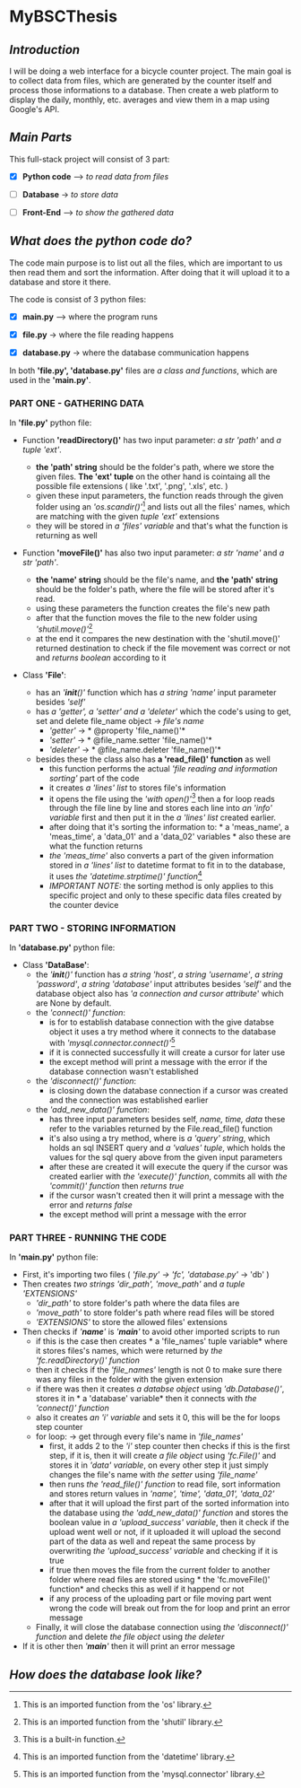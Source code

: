 # MyBSCThesis

## *Introduction*
I will be doing a web interface for a bicycle counter project. The main goal is to collect data from files, which are generated by the counter itself and process those informations to a database. Then create a web platform to display the daily, monthly, etc. averages and view them in a map using Google's API.


## *Main Parts*
This full-stack project will consist of 3 part:
- [x] **Python code** —> *to read data from files*
- [ ] **Database** -> *to store data*
- [ ] **Front-End** —> *to show the gathered data*


## *What does the python code do?*
The code main purpose is to list out all the files, which are important to us then read them and sort the information. After doing that it will upload it to a database and store it there.

The code is consist of 3 python files:
- [x] **main.py** —> where the program runs
- [x] **file.py** -> where the file reading happens
- [x] **database.py** -> where the database communication happens


In both **'file.py', 'database.py'** files are *a class and functions*, which are used in the **'main.py'**.

### **PART ONE - GATHERING DATA**

In **'file.py'** python file:

- Function **'readDirectory()'** has two input parameter: *a str 'path'* and *a tuple 'ext'*.
  - **the 'path' string** should be the folder's path, where we store the given files. **The 'ext' tuple** on the other hand is cointaing all the possible file extensions ( like '.txt', '.png', '.xls', etc. )
  - given these input parameters, the function reads through the given folder using an *'os.scandir()'*[^1] and lists out all the files' names, which are matching with the given *tuple 'ext'* extensions
  - they will be stored in *a 'files' variable* and that's what the function is returning as well
 
- Function **'moveFile()'** has also two input parameter: *a str 'name'* and *a str 'path'*.
  - **the 'name' string** should be the file's name, and **the 'path' string** should be the folder's path, where the file will be stored after it's read.
  - using these parameters the function creates the file's new path
  - after that the function moves the file to the new folder using *'shutil.move()'*[^2]
  - at the end it compares the new destination with the 'shutil.move()' returned destination to check if the file movement was correct or not and *returns boolean* according to it

- Class **'File'**:
  - has an *'__init__()'* function which has *a string 'name'* input parameter besides *'self'*
  - has *a 'getter', a 'setter' and a 'deleter'* which the code's using to get, set and delete file_name object -> *file's name*
    - *'getter'* -> * @property 'file_name()'*
    - *'setter'* -> * @file_name.setter 'file_name()'*
    - *'deleter'* -> * @file_name.deleter 'file_name()'*
  - besides these the class also has **a 'read_file()' function** as well
    - this function performs the actual *'file reading and information sorting'* part of the code
    - it creates *a 'lines' list* to stores file's information
    - it opens the file using the *'with open()'*[^3] then a for loop reads through the file line by line and stores each line into *an 'info' variable* first and then put it in the *a 'lines' list* created earlier.
    - after doing that it's sorting the information to: * a 'meas_name', a 'meas_time', a 'data_01' and a 'data_02' variables * also these are what the function returns
    - *the 'meas_time'* also converts a part of the given information stored in *a 'lines' list* to datetime format to fit in to the database, it uses *the 'datetime.strptime()' function*[^4]
    - *IMPORTANT NOTE:* the sorting method is only applies to this specific project and only to these specific data files created by the counter device

### **PART TWO - STORING INFORMATION** 

In **'database.py'** python file:

- Class **'DataBase'**:
  - the *'__init__()'* function has *a string 'host'*, *a string 'username'*, *a string 'password'*, *a string 'database'* input attributes besides *'self'* and the database object also has *'a connection and cursor attribute*' which are None by default.
  - the *'connect()' function*:
    - is for to establish database connection with the give databse object it uses a try method where it connects to the database with *'mysql.connector.connect()'*[^5]
    - if it is connected successfully it will create a cursor for later use
    - the except method will print a message with the error if the database connection wasn't established
  - the *'disconnect()' function*:
    - is closing down the database connection if a cursor was created and the connection was established earlier
  - the *'add_new_data()' function*:
    - has three input parameters besides self, *name, time, data* these refer to the variables returned by the File.read_file() function
    - it's also using a try method, where is *a 'query' string*, which holds an sql INSERT query and *a 'values' tuple*, which holds the values for the sql query above from the given input parameters
    - after these are created it will execute the query if the cursor was created earlier with *the 'execute()'  function*, commits all with *the 'commit()' function* then *returns true*
    - if the cursor wasn't created then it will print a message with the error and *returns false*
    - the except method will print a message with the error
    

### **PART THREE - RUNNING THE CODE**

In **'main.py'** python file:

- First, it's importing two files ( *'file.py' -> 'fc', 'database.py'* -> 'db' )
- Then creates *two strings 'dir_path', 'move_path'* and *a tuple 'EXTENSIONS'*
  - *'dir_path'* to store folder's path where the data files are
  - *'move_path'* to store folder's path where read files will be stored
  - *'EXTENSIONS'* to store the allowed files' extensions
- Then checks if *'__name__'* is *'__main__'* to avoid other imported scripts to run
  - if this is the case then creates * a 'file_names' tuple variable* where it stores files's names, which were returned by *the 'fc.readDirectory()' function*
  - then it checks if the *'file_names'* length is not 0 to make sure there was any files in the folder with the given extension
  - if there was then it creates *a databse object* using *'db.Database()'*, stores it in * a 'database' variable* then it connects with *the 'connect()' function*
  - also it creates *an 'i' variable* and sets it 0, this will be the for loops step counter
  - for loop: -> get through every file's name in *'file_names'*
    - first, it adds 2 to the *'i'* step counter then checks if this is the first step, if it is, then it will create *a file object* using *'fc.File()'* and stores it in *'data' variable*, on every other step it just simply changes the file's name with *the setter* using *'file_name'*
    - then runs *the 'read_file()' function* to read file, sort information and stores return values in *'name', 'time', 'data_01', 'data_02'*
    - after that it will upload the first part of the sorted information into the database using *the 'add_new_data()' function* and stores the boolean value in *a 'upload_success' variable*, then it check if the upload went well or not, if it uploaded it will upload the second part of the data as well and repeat the same process by overwriting *the 'upload_success' variable* and checking if it is true
    - if true then moves the file from the current folder to another folder where read files are stored using * the 'fc.moveFile()' function* and checks this as well if it happend or not
    - if any process of the uploading part or file moving part went wrong the code will break out from the for loop and print an error message
  - Finally, it will close the database connection using *the 'disconnect()' function* and delete *the file object* using *the deleter*
- If it is other then *'__main__'* then it will print an error message

## *How does the database look like?*


[^1]: This is an imported function from the 'os' library.
[^2]: This is an imported function from the 'shutil' library.
[^3]: This is a built-in function.
[^4]: This is an imported function from the 'datetime' library.
[^5]: This is an imported function from the 'mysql.connector' library.
